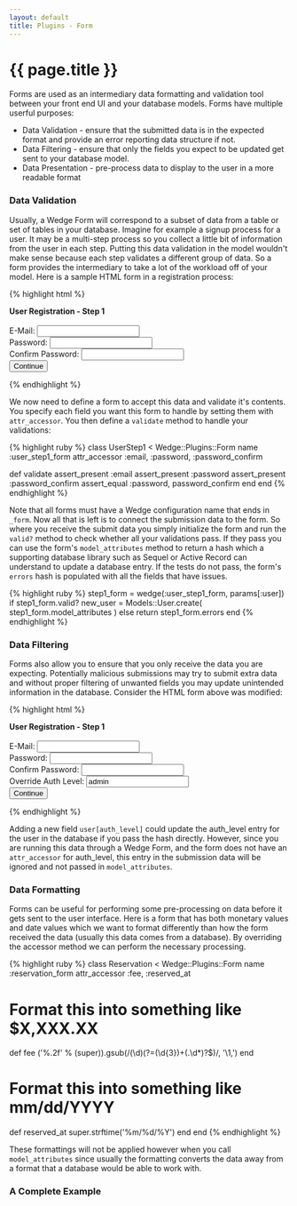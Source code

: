 ```yaml
---
layout: default
title: Plugins - Form
---
```


# {{ page.title }}

Forms are used as an intermediary data formatting and validation tool between your front end UI and your database models. Forms have multiple userful purposes:

- Data Validation - ensure that the submitted data is in the expected format and provide an error reporting data structure if not.
- Data Filtering - ensure that only the fields you expect to be updated get sent to your database model.
- Data Presentation - pre-process data to display to the user in a more readable format

### Data Validation

Usually, a Wedge Form will correspond to a subset of data from a table or set of tables in your database. Imagine for example a signup process for a user. It may be a multi-step process so you collect a little bit of information from the user in each step. Putting this data validation in the model wouldn't make sense because each step validates a different group of data. So a form provides the intermediary to take a lot of the workload off of your model. Here is a sample HTML form in a registration process:

{% highlight html %}
<form>
  <strong>User Registration - Step 1</strong><br /><br />
  E-Mail: <input type="text" name="user[email]" /><br />
  Password: <input type="password" name="user[password]" /><br />
  Confirm Password: <input type="password" name="user[password_confirm]" /><br />
  <button type="submit">Continue</button>
</form>
{% endhighlight %}

We now need to define a form to accept this data and validate it's contents. You specify each field you want this form to handle by setting them with `attr_accessor`. You then define a `validate` method to handle your validations:

{% highlight ruby %}
class UserStep1 < Wedge::Plugins::Form
  name :user_step1_form
  attr_accessor :email, :password, :password_confirm

  def validate
    assert_present :email
    assert_present :password
    assert_present :password_confirm
    assert_equal :password, password_confirm
  end
end
{% endhighlight %}

Note that all forms must have a Wedge configuration name that ends in `_form`. Now all that is left is to connect the submission data to the form. So where you receive the submit data you simply initialize the form and run the `valid?` method to check whether all your validations pass. If they pass you can use the form's `model_attributes` method to return a hash which a supporting database library such as Sequel or Active Record can understand to update a database entry. If the tests do not pass, the form's `errors` hash is populated with all the fields that have issues.

{% highlight ruby %}
step1_form = wedge(:user_step1_form, params[:user])
if step1_form.valid?
  new_user = Models::User.create( step1_form.model_attributes )
else
  return step1_form.errors
end
{% endhighlight %}

### Data Filtering

Forms also allow you to ensure that you only receive the data you are expecting. Potentially malicious submissions may try to submit extra data and without proper filtering of unwanted fields you may update unintended information in the database. Consider the HTML form above was modified:

{% highlight html %}
<form>
  <strong>User Registration - Step 1</strong><br /><br />
  E-Mail: <input type="text" name="user[email]" /><br />
  Password: <input type="password" name="user[password]" /><br />
  Confirm Password: <input type="password" name="user[password_confirm]" /><br />
  Override Auth Level: <input type="text" name="user[auth_level]" value="admin" /><br />
  <button type="submit">Continue</button>
</form>
{% endhighlight %}

Adding a new field `user[auth_level]` could update the auth_level entry for the user in the database if you pass the hash directly. However, since you are running this data through a Wedge Form, and the form does not have an `attr_accessor` for auth_level, this entry in the submission data will be ignored and not passed in `model_attributes`.

### Data Formatting

Forms can be useful for performing some pre-processing on data before it gets sent to the user interface. Here is a form that has both monetary values and date values which we want to format differently than how the form received the data (usually this data comes from a database). By overriding the accessor method we can perform the necessary processing.

{% highlight ruby %}
class Reservation < Wedge::Plugins::Form
  name :reservation_form
  attr_accessor :fee, :reserved_at

  # Format this into something like $X,XXX.XX
  def fee
    ('%.2f' % (super)).gsub(/(\d)(?=(\d{3})+(\.\d*)?$)/, '\1,')
  end

  # Format this into something like mm/dd/YYYY
  def reserved_at
    super.strftime('%m/%d/%Y')
  end
end
{% endhighlight %}

These formattings will not be applied however when you call `model_attributes` since usually the formatting converts the data away from a format that a database would be able to work with.

### A Complete Example
